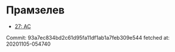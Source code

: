 # Прамзелев
- [27: AC](27.md)

Commit: 93a7ec834bd2c61d95fa11df1ab1a7feb309e544
 fetched at: 20201105-054740
